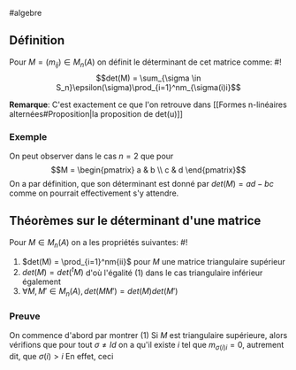 #algebre 

## Définition
Pour $M = (m_{ij}) \in M_n(A)$ on définit le déterminant de cet matrice comme: #!
$$det(M) = \sum_{\sigma \in S_n}\epsilon(\sigma)\prod_{i=1}^nm_{\sigma(i)i}$$
<!--ID: 1710069542118-->
**Remarque**: C'est exactement ce que l'on retrouve dans [[Formes n-linéaires alternées#Proposition|la proposition de det(u)]]

### Exemple
On peut observer dans le cas $n=2$ que pour
$$M = \begin{pmatrix} a & b \\ c & d \end{pmatrix}$$
On a par définition, que son déterminant est donné par $det(M) = ad-bc$
comme on pourrait effectivement s'y attendre.


## Théorèmes sur le déterminant d'une matrice
Pour $M \in M_n(A)$ on a les propriétés suivantes: #!
1. $det(M) = \prod_{i=1}^nm{ii}$ pour $M$ une matrice triangulaire supérieur
2. $det(M) = det(^tM)$ d'où l'égalité (1) dans le cas triangulaire inférieur également
3. $\forall M, M' \in M_n(A), det(MM')=det(M)det(M')$
<!--ID: 1710069515037-->

### Preuve

On commence d'abord par montrer (1)
Si $M$ est triangulaire supérieure, alors vérifions que pour tout $\sigma \not = Id$ on a qu'il existe $i$ tel que $m_{\sigma(i)i} = 0$, autrement dit, que $\sigma(i) > i$
En effet, ceci 